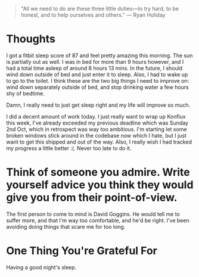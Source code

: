 
> \"All we need to do are these three little duties—to try hard, to be honest, and to help ourselves and others.\" — Ryan Holiday

# Thoughts
I got a fitbit sleep score of 87 and feel pretty amazing this morning. The sun is partially out as well. I was in bed for more than 9 hours however, and I had a total time asleep of around 8 hours 13 mins. In the future, I should wind down outside of bed and just enter it to sleep. Also, I had to wake up to go to the toilet. I think these are the two big things I need to improve on: wind down separately outside of bed, and stop drinking water a few hours shy of bedtime.

Damn, I really need to just get sleep right and my life will improve so much.

I did a decent amount of work today. I just really want to wrap up Konflux this week, I've already exceeded my previous deadline which was Sunday 2nd Oct, which in retrospect was way too ambitious. I'm starting let some broken windows stick around in the codebase now which I hate, but I just want to get this shipped and out of the way. Also, I really wish I had tracked my progress a little better :(. Never too late to do it.

# Think of someone you admire. Write yourself advice you think they would give you from their point-of-view.
The first person to come to mind is David Goggins. He would tell me to suffer more, and that I'm way too comfortable, and he'd be right. I've been avoiding doing things that scare me for too long.

# One Thing You're Grateful For
Having a good night's sleep.
